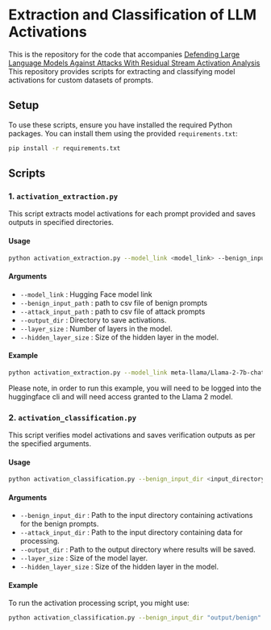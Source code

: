 # Extraction and Classification of LLM Activations

This is the repository for the code that accompanies [Defending Large Language Models Against Attacks With Residual Stream Activation Analysis](https://arxiv.org/abs/2406.03230) This repository provides scripts for extracting and classifying model activations for custom datasets of prompts.

## Setup

To use these scripts, ensure you have installed the required Python packages. You can install them using the provided `requirements.txt`:

```bash
pip install -r requirements.txt
```

## Scripts

### 1. `activation_extraction.py`

This script extracts model activations for each prompt provided and saves outputs in specified directories.

#### Usage

```bash
python activation_extraction.py --model_link <model_link> --benign_input_path <input_directory> --attack_input_path <input_directory> --output_dir <output_directory> --layer_size <layer_size> --hidden_layer_size <hidden_layer_size>
```

#### Arguments

- `--model_link` : Hugging Face model link
- `--benign_input_path` : path to csv file of benign prompts
- `--attack_input_path` : path to csv file of attack prompts
- `--output_dir` : Directory to save activations.
- `--layer_size` : Number of layers in the model.
- `--hidden_layer_size` : Size of the hidden layer in the model.

#### Example

```bash
python activation_extraction.py --model_link meta-llama/Llama-2-7b-chat-hf --benign_input_path sample_data/benign_orca.csv --attack_input_path sample_data/attack_jb.csv --output_dir output --layer_size 32 --hidden_layer_size 4096
```
Please note, in order to run this example, you will need to be logged into the huggingface cli and will need access granted to the Llama 2 model.

### 2. `activation_classification.py`

This script verifies model activations and saves verification outputs as per the specified arguments.

#### Usage

```bash
python activation_classification.py --benign_input_dir <input_directory> --attack_input_dir <input_directory> --output_dir <output_directory> --layer_size <layer_size> --hidden_layer_size <hidden_layer_size>
```

#### Arguments
- `--benign_input_dir` : Path to the input directory containing activations for the benign prompts.
- `--attack_input_dir` : Path to the input directory containing data for processing.
- `--output_dir` : Path to the output directory where results will be saved.
- `--layer_size` : Size of the model layer.
- `--hidden_layer_size` : Size of the hidden layer in the model.

#### Example

To run the activation processing script, you might use:

```bash
python activation_classification.py --benign_input_dir "output/benign" --attack_input_dir "output/attack" --output_dir classification_results --layer_size 32 --hidden_layer_size 4096```
